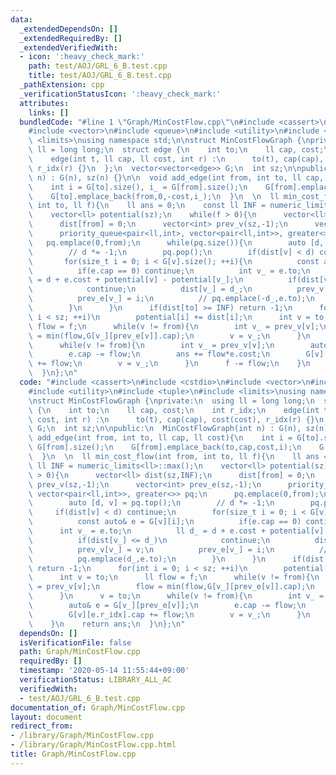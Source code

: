 ```yaml
---
data:
  _extendedDependsOn: []
  _extendedRequiredBy: []
  _extendedVerifiedWith:
  - icon: ':heavy_check_mark:'
    path: test/AOJ/GRL_6_B.test.cpp
    title: test/AOJ/GRL_6_B.test.cpp
  _pathExtension: cpp
  _verificationStatusIcon: ':heavy_check_mark:'
  attributes:
    links: []
  bundledCode: "#line 1 \"Graph/MinCostFlow.cpp\"\n#include <cassert>\n#include <cstdio>\n\
    #include <vector>\n#include <queue>\n#include <utility>\n#include <tuple>\n#include\
    \ <limits>\nusing namespace std;\n\nstruct MinCostFlowGraph {\nprivate:\n  using\
    \ ll = long long;\n  struct edge {\n    int to;\n    ll cap, cost;\n    int r_idx;\n\
    \    edge(int t, ll cap, ll cost, int r) :\n      to(t), cap(cap), cost(cost),\
    \ r_idx(r) {}\n  };\n  vector<vector<edge>> G;\n  int sz;\n\npublic:\n  MinCostFlowGraph(int\
    \ n) : G(n), sz(n) {}\n\n  void add_edge(int from, int to, ll cap, ll cost){\n\
    \    int i = G[to].size(), i_ = G[from].size();\n    G[from].emplace_back(to,cap,cost,i);\n\
    \    G[to].emplace_back(from,0,-cost,i_);\n  }\n  \n  ll min_cost_flow(int from,\
    \ int to, ll f){\n    ll ans = 0;\n    const ll INF = numeric_limits<ll>::max();\n\
    \    vector<ll> potential(sz);\n    while(f > 0){\n      vector<ll> dist(sz,INF);\n\
    \      dist[from] = 0;\n      vector<int> prev_v(sz,-1);\n      vector<int> prev_e(sz,-1);\n\
    \      priority_queue<pair<ll,int>, vector<pair<ll,int>>, greater<>> pq;\n   \
    \   pq.emplace(0,from);\n      while(pq.size()){\n        auto [d, v] = pq.top();\n\
    \        // d *= -1;\n        pq.pop();\n        if(dist[v] < d) continue;\n \
    \       for(size_t i = 0; i < G[v].size(); ++i){\n          const auto& e = G[v][i];\n\
    \          if(e.cap == 0) continue;\n          int v_ = e.to;\n          ll d_\
    \ = d + e.cost + potential[v] - potential[v_];\n          if(dist[v_] <= d_)\n\
    \            continue;\n          dist[v_] = d_;\n          prev_v[v_] = v;\n\
    \          prev_e[v_] = i;\n          // pq.emplace(-d_,e.to);\n          pq.emplace(d_,e.to);\n\
    \        }\n      }\n      if(dist[to] >= INF) return -1;\n      for(int i = 0;\
    \ i < sz; ++i)\n        potential[i] += dist[i];\n      int v = to;\n      ll\
    \ flow = f;\n      while(v != from){\n        int v_ = prev_v[v];\n        flow\
    \ = min(flow,G[v_][prev_e[v]].cap);\n        v = v_;\n      }\n      v = to;\n\
    \      while(v != from){\n        int v_ = prev_v[v];\n        auto& e = G[v_][prev_e[v]];\n\
    \        e.cap -= flow;\n        ans += flow*e.cost;\n        G[v][e.r_idx].cap\
    \ += flow;\n        v = v_;\n      }\n      f -= flow;\n    }\n    return ans;\n\
    \  }\n};\n"
  code: "#include <cassert>\n#include <cstdio>\n#include <vector>\n#include <queue>\n\
    #include <utility>\n#include <tuple>\n#include <limits>\nusing namespace std;\n\
    \nstruct MinCostFlowGraph {\nprivate:\n  using ll = long long;\n  struct edge\
    \ {\n    int to;\n    ll cap, cost;\n    int r_idx;\n    edge(int t, ll cap, ll\
    \ cost, int r) :\n      to(t), cap(cap), cost(cost), r_idx(r) {}\n  };\n  vector<vector<edge>>\
    \ G;\n  int sz;\n\npublic:\n  MinCostFlowGraph(int n) : G(n), sz(n) {}\n\n  void\
    \ add_edge(int from, int to, ll cap, ll cost){\n    int i = G[to].size(), i_ =\
    \ G[from].size();\n    G[from].emplace_back(to,cap,cost,i);\n    G[to].emplace_back(from,0,-cost,i_);\n\
    \  }\n  \n  ll min_cost_flow(int from, int to, ll f){\n    ll ans = 0;\n    const\
    \ ll INF = numeric_limits<ll>::max();\n    vector<ll> potential(sz);\n    while(f\
    \ > 0){\n      vector<ll> dist(sz,INF);\n      dist[from] = 0;\n      vector<int>\
    \ prev_v(sz,-1);\n      vector<int> prev_e(sz,-1);\n      priority_queue<pair<ll,int>,\
    \ vector<pair<ll,int>>, greater<>> pq;\n      pq.emplace(0,from);\n      while(pq.size()){\n\
    \        auto [d, v] = pq.top();\n        // d *= -1;\n        pq.pop();\n   \
    \     if(dist[v] < d) continue;\n        for(size_t i = 0; i < G[v].size(); ++i){\n\
    \          const auto& e = G[v][i];\n          if(e.cap == 0) continue;\n    \
    \      int v_ = e.to;\n          ll d_ = d + e.cost + potential[v] - potential[v_];\n\
    \          if(dist[v_] <= d_)\n            continue;\n          dist[v_] = d_;\n\
    \          prev_v[v_] = v;\n          prev_e[v_] = i;\n          // pq.emplace(-d_,e.to);\n\
    \          pq.emplace(d_,e.to);\n        }\n      }\n      if(dist[to] >= INF)\
    \ return -1;\n      for(int i = 0; i < sz; ++i)\n        potential[i] += dist[i];\n\
    \      int v = to;\n      ll flow = f;\n      while(v != from){\n        int v_\
    \ = prev_v[v];\n        flow = min(flow,G[v_][prev_e[v]].cap);\n        v = v_;\n\
    \      }\n      v = to;\n      while(v != from){\n        int v_ = prev_v[v];\n\
    \        auto& e = G[v_][prev_e[v]];\n        e.cap -= flow;\n        ans += flow*e.cost;\n\
    \        G[v][e.r_idx].cap += flow;\n        v = v_;\n      }\n      f -= flow;\n\
    \    }\n    return ans;\n  }\n};\n"
  dependsOn: []
  isVerificationFile: false
  path: Graph/MinCostFlow.cpp
  requiredBy: []
  timestamp: '2020-05-14 11:55:44+09:00'
  verificationStatus: LIBRARY_ALL_AC
  verifiedWith:
  - test/AOJ/GRL_6_B.test.cpp
documentation_of: Graph/MinCostFlow.cpp
layout: document
redirect_from:
- /library/Graph/MinCostFlow.cpp
- /library/Graph/MinCostFlow.cpp.html
title: Graph/MinCostFlow.cpp
---
```

